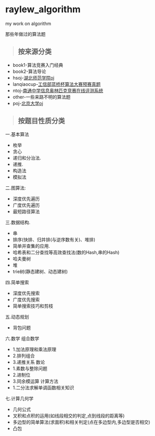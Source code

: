 # raylew_algorithm
my work on algorithm

那些年做过的算法题
>## 按来源分类
* book1-算法竞赛入门经典
* book2-算法导论
* hsoj-[湖北师范学院oj](http://www.cs.hbnu.edu.cn/hsoj)
* lanqiaocup-[工信部蓝桥杯算法大赛预赛真题](http://www.lanqiao.org)
* ntoj-[南通中学信息奥林匹克竞赛在线评测系统](http://www.ntnoi.cn:8080/acmhome/welcome.do?method=index)
* other-一些来路不明的算法题
* poj-[北京大学oj](http://poj.org)

>## 按题目性质分类
一.基本算法
* 枚举
* 贪心
* 递归和分治法.
* 递推.
* 构造法
* 模拟法

二.图算法:
* 深度优先遍历
* 广度优先遍历
* 最短路径算法
  
三.数据结构.
* 串
* 排序(快排、归并排(与逆序数有关)、堆排)
* 简单并查集的应用.
* 哈希表和二分查找等高效查找法(数的Hash,串的Hash)
* 哈夫曼树
* 堆
* trie树(静态建树、动态建树)

四.简单搜索
* 深度优先搜索
* 广度优先搜索
* 简单搜索技巧和剪枝

五.动态规划
* 背包问题

六.数学
组合数学
* 1.加法原理和乘法原理
* 2.排列组合
* 3.递推关系
数论
* 1.素数与整除问题
* 2.进制位
* 3.同余模运算
计算方法
* 1.二分法求解单调函数相关知识

七.计算几何学
* 几何公式
* 叉积和点积的运用(如线段相交的判定,点到线段的距离等)
* 多边型的简单算法(求面积)和相关判定(点在多边型内,多边型是否相交)
* 凸包
